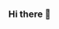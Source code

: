 ### Hi there 👋

<!--
**kbee181756/kbee181756** is a ✨ _special_ ✨ repository because its `README.md` (this file) appears on your GitHub profile.


- 🔭 I’m currently working on CitySpire as a Data Scientist and other data related projects. 
- 🌱 I’m currently learning data science and machine learning. 
- 👯 I’m looking to collaborate on data storytelling and visualization projects.
- 🤔 I’m looking for help with ways to integrate data sciecne with K-12 education.
- 💬 Ask me about political data, geo-spatial data, 
- 📫 How to reach me: keinobaird@gmail.com
- 😄 Pronouns: He/Him
- ⚡ Fun fact: I like fishing, teaching middle schoolers to code, operating drones, and I volunteer with a turtle conservation organization. 
-->
